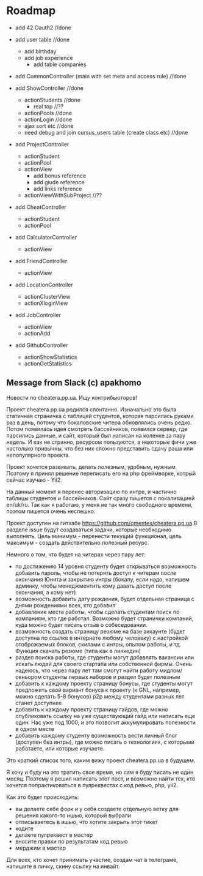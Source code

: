 # Roadmap 

- add 42 Oauth2 //done
- add user table //done
    - add birthday
    - add job experience
        - add table companies
        
- add CommonController (main with set meta and access rule) //done

- add ShowController //done
	- actionStudents  //done
		- real top //??
	- actionPools //done
	- actionLogin //done
	- ajax sort etc //done
	- need debug and join cursus_users table (create class etc) //done
	
- add ProjectController
	- actionStudent
	- actionPool
	- actionView
		- add bonus reference
		- add giude reference
		- add links reference
	- actionViewWithSubProject //??

- add CheatController
	- actionStudent
	- actionPool

- add CalculatorController
	- actionView

- add FriendController
	- actionView

- add LocationController
	- actionClusterView
	- actionXloginView

- add JobController
	- actionView
	- actionAdd

- add GithubController
    - actionShowStatistics
    - actionGetStatistics
    
    
## Message from Slack (c) apakhomo

Новости по cheatera.pp.ua. 
Ищу контрибьюторов!

Проект cheatera.pp.ua родился спонтанно. Изначально это была статичная страничка с таблицей студентов, которая парсилась руками раз в день, потому что бокаловские читера обновлялись очень редко. Потом появилась идея смотреть бассейников, появился сервер, где парсились данные, и сайт, который был написан на коленке за пару недель. И как не странно, ресурсом пользуются, а некоторые фичи уже настолько привычны, что без них сложно представить сдачу раша или непопулярного проекта.

Проект хочется развивать, делать полезным, удобным, нужным. Поэтому я принял решение переписать его на php фреймворке, котрый сейчас изучаю - Yii2. 

На данный момент я перенес авторизацию по интре, и частично таблицы студентов и бассейников. Сайт сразу пишется с локализацией en/uk/ru. Так как я работаю, у меня не так много свободного времени, поэтом пишется очень неспешно.

Проект доступен на гитхабе https://github.com/omentes/cheatera.pp.ua
В разделе issue будут создаваться задачи, которые необходимо выполнять. Цель минимум - перенести текущий функционал, цель максимум - создать действительно полезный ресурс.

Немного о том, что будет на читерах через пару лет:
- по достижению 14 уровня студенту будет открываться возможность добавить пароль, чтобы не потерять доступ к читерам после окончания Юнита и закрытию интры (бокалу, если надо, напишем админку, чтобы менеджментить кому давать доступ после окончания, а кому нет) 
- возможность добавить дату рождения, будет отдельная страница с днями рождениями всех, кто добавил
- добавление места работы, чтобы сделать студентам поиск по компаниям, кто где работал. Возможно будет странички компаний, куда можно будет писать отзыв о собеседовании. 
- возможность создать страницу резюме на базе аккаунте (будет доступна по ссылке в интернете любому человеку) с настройкой отоброжаемых блоков, скилами с интры, опытом работы, и тд. Функция скачать резюме (типа как в линкедин)
- раздел поиска работы, где студенты могут добавлять вакансии или искать людей для своего стартапа или собственной фирмы. Очень надеюсь, что через пару лет там смогут найти работу мидлом/сеньором студенты первых наборов и раздел будет полезным
- добавить к каждому проекту страницу бонусы, где студенты могут предложить свой вариант бонуса к проекту (к GNL, например, можно сделать 5-8 бонусов) p2p между студентами разных лет станет доступнее 
- добавить к каждому проекту страницу гайдов, где можно опубликовать ссылку на уже существующий гайд или написать еще один. Нас уже под 1000, и это позволит аккумулировать полезности в одном месте
- добавить каждому студенту возможность вести личный блог (доступен без интры), где можно писать о технологиях, с которыми работаете, или которые изучаете. 

Это краткий список того, каким вижу проект cheatera.pp.ua  в будущем. 

Я хочу и буду на это тратить свое время, но сам я буду писать не один месяц. Поэтому я решил написать этот пост, и возможно найти тех, кто хочется попрактиковаться в пулреквестах с код ревью, php, yii2.

Как это будет происходить:
- вы делаете себе форк и у себя создаете отдельную ветку для решения какого-то ишью, который выбрали
- отписываетесь в ишью, что хотите закрыть этот тикет
- кодите
- делаете пулреквест в мастер
- вносите правки по результатам код ревью
- мерджим в мастер

Для всех, кто хочет принимать участие, создам чат в телеграме, напишите в личку, скину ссылку на инвайт.

